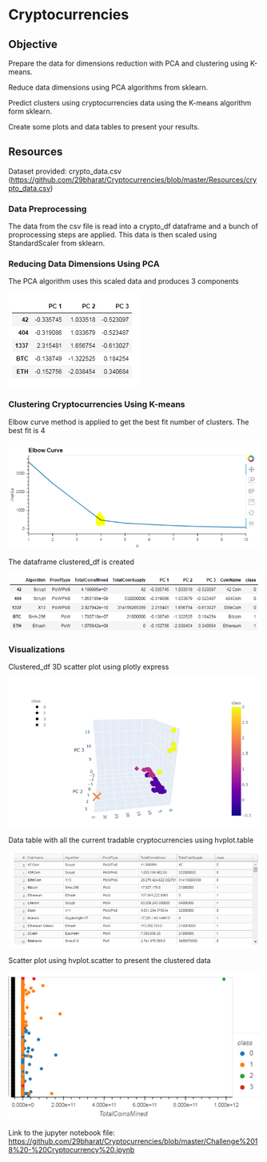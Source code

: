 # Cryptocurrencies
  
## Objective
  
Prepare the data for dimensions reduction with PCA and clustering using K-means.
  
Reduce data dimensions using PCA algorithms from sklearn.
  
Predict clusters using cryptocurrencies data using the K-means algorithm form sklearn.
  
Create some plots and data tables to present your results.
  
## Resources
  
Dataset provided: crypto_data.csv (https://github.com/29bharat/Cryptocurrencies/blob/master/Resources/crypto_data.csv)
  
### Data Preprocessing
  
The data from the csv file is read into a crypto_df dataframe and a bunch of proprocessing steps are applied. This data is then scaled using StandardScaler from sklearn.
  
### Reducing Data Dimensions Using PCA
  
The PCA algorithm uses this scaled data and produces 3 components

![alt_text](https://github.com/29bharat/Cryptocurrencies/blob/master/Resources/PCA.PNG)
  
  
### Clustering Cryptocurrencies Using K-means
  
Elbow curve method is applied to get the best fit number of clusters. The best fit is 4
  
![alt_text](https://github.com/29bharat/Cryptocurrencies/blob/master/Resources/Elbow%20Curve.PNG)
  
The dataframe clustered_df is created
  
![alt_text](https://github.com/29bharat/Cryptocurrencies/blob/master/Resources/clustered_df.PNG)
  
### Visualizations
  
Clustered_df 3D scatter plot using plotly express
  
![alt_text](https://github.com/29bharat/Cryptocurrencies/blob/master/Resources/3D%20Scatter.PNG)
  
Data table with all the current tradable cryptocurrencies using hvplot.table
  
![alt_text](https://github.com/29bharat/Cryptocurrencies/blob/master/Resources/hvplot%20table.PNG)
  
Scatter plot using hvplot.scatter to present the clustered data
  
![alt_text](https://github.com/29bharat/Cryptocurrencies/blob/master/Resources/clustered_df%20scatter%20plot.PNG)
  
Link to the jupyter notebook file: https://github.com/29bharat/Cryptocurrencies/blob/master/Challenge%2018%20-%20Cryptocurrency%20.ipynb
